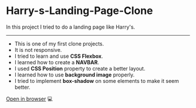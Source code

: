 # Harry-s-Landing-Page-Clone
In this project I tried to do a landing page like Harry's. 

<hr> 

* This is one of my first clone projects. 
* It is not responsive.
* I tried to learn and use <b>CSS Flexbox</b>.
* I learned how to create a <b>NAVBAR</b>.
* I used <b>CSS Position</b> property to create a better layout.
* I learned how to use <b>background image</b> properly.
* I tried to implement <b>box-shadow</b> on some elements to make it seem better.

[Open in browser](https://emreozturanli.github.io/Harry-s-Landing-Page-Clone/)  💻
